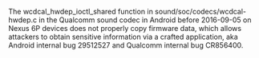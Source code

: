 The wcdcal_hwdep_ioctl_shared function in sound/soc/codecs/wcdcal-hwdep.c in the Qualcomm sound codec in Android before 2016-09-05 on Nexus 6P devices does not properly copy firmware data, which allows attackers to obtain sensitive information via a crafted application, aka Android internal bug 29512527 and Qualcomm internal bug CR856400.